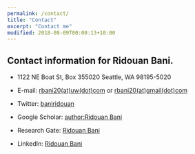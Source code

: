 ```yaml
---
permalink: /contact/
title: "Contact"
excerpt: "Contact me"
modified: 2018-09-09T00:00:13+10:00
---
```


Contact information for Ridouan Bani.
------



* 1122 NE Boat St, Box 355020 Seattle, WA 98195-5020




* E-mail: [rbani20(at)uw(dot)com](rbani20@uw.edu) or [rbani20(at)gmail(dot)com](rbani20@gmail.com)

* Twitter: [baniridouan](http://twitter.com/baniridouan)
* Google Scholar: [author:Ridouan Bani](https://scholar.google.ca/citations?user=WColvYYAAAAJ&hl=en&oi=ao)
* Research Gate: [Ridouan Bani](https://www.researchgate.net/profile/Ridouan_Bani)
* LinkedIn: [Ridouan Bani](https://ca.linkedin.com/in/ridouan-bani-291a5664)
